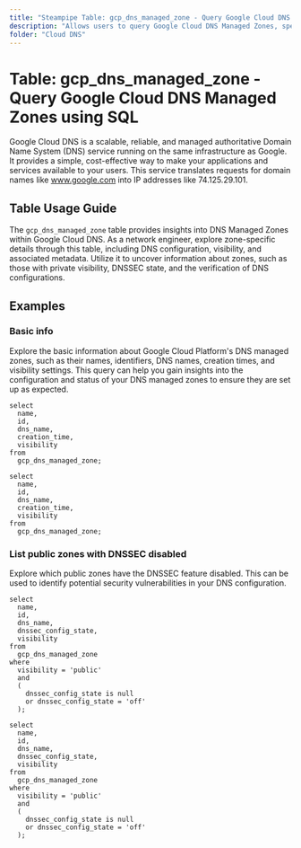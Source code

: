 ```yaml
---
title: "Steampipe Table: gcp_dns_managed_zone - Query Google Cloud DNS Managed Zones using SQL"
description: "Allows users to query Google Cloud DNS Managed Zones, specifically the configuration and status details, providing insights into DNS management and potential configuration issues."
folder: "Cloud DNS"
---
```


# Table: gcp_dns_managed_zone - Query Google Cloud DNS Managed Zones using SQL

Google Cloud DNS is a scalable, reliable, and managed authoritative Domain Name System (DNS) service running on the same infrastructure as Google. It provides a simple, cost-effective way to make your applications and services available to your users. This service translates requests for domain names like www.google.com into IP addresses like 74.125.29.101.

## Table Usage Guide

The `gcp_dns_managed_zone` table provides insights into DNS Managed Zones within Google Cloud DNS. As a network engineer, explore zone-specific details through this table, including DNS configuration, visibility, and associated metadata. Utilize it to uncover information about zones, such as those with private visibility, DNSSEC state, and the verification of DNS configurations.

## Examples

### Basic info
Explore the basic information about Google Cloud Platform's DNS managed zones, such as their names, identifiers, DNS names, creation times, and visibility settings. This query can help you gain insights into the configuration and status of your DNS managed zones to ensure they are set up as expected.

```sql+postgres
select
  name,
  id,
  dns_name,
  creation_time,
  visibility
from
  gcp_dns_managed_zone;
```

```sql+sqlite
select
  name,
  id,
  dns_name,
  creation_time,
  visibility
from
  gcp_dns_managed_zone;
```

### List public zones with DNSSEC disabled
Explore which public zones have the DNSSEC feature disabled. This can be used to identify potential security vulnerabilities in your DNS configuration.

```sql+postgres
select
  name,
  id,
  dns_name,
  dnssec_config_state,
  visibility
from
  gcp_dns_managed_zone
where 
  visibility = 'public'
  and 
  (
    dnssec_config_state is null
    or dnssec_config_state = 'off'
  );
```

```sql+sqlite
select
  name,
  id,
  dns_name,
  dnssec_config_state,
  visibility
from
  gcp_dns_managed_zone
where 
  visibility = 'public'
  and 
  (
    dnssec_config_state is null
    or dnssec_config_state = 'off'
  );
```